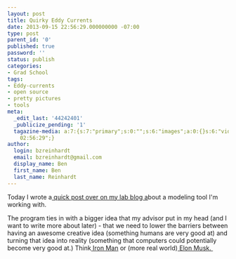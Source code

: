 ```yaml
---
layout: post
title: Quirky Eddy Currents
date: 2013-09-15 22:56:29.000000000 -07:00
type: post
parent_id: '0'
published: true
password: ''
status: publish
categories:
- Grad School
tags:
- Eddy-currents
- open source
- pretty pictures
- tools
meta:
  _edit_last: '44242401'
  _publicize_pending: '1'
  tagazine-media: a:7:{s:7:"primary";s:0:"";s:6:"images";a:0:{}s:6:"videos";a:0:{}s:11:"image_count";i:0;s:6:"author";s:8:"44242401";s:7:"blog_id";s:8:"46163602";s:9:"mod_stamp";s:19:"2013-09-16
    02:56:29";}
author:
  login: bzreinhardt
  email: bzreinhardt@gmail.com
  display_name: Ben
  first_name: Ben
  last_name: Reinhardt
---
```

<p>Today I wrote a<a href="http://www.spacecraftresearch.com/blog/?p=212" target="_blank"> quick post over on my lab blog a</a>bout a modeling tool I'm working with.</p>
<p>The program ties in with a bigger idea that my advisor put in my head (and I want to write more about later) - that we need to lower the barriers between having an awesome creative idea (something humans are very good at) and turning that idea into reality (something that computers could potentially become very good at.) Think<a href="https://www.youtube.com/watch?feature=player_detailpage&amp;v=mbj3XSvDyw8#t=213" target="_blank"> Iron Man</a> or (more real world)<a href="http://www.youtube.com/watch?feature=player_embedded&amp;v=xNqs_S-zEBY" target="_blank"> Elon Musk. </a></p>
